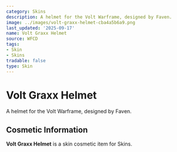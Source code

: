 ```yaml
---
category: Skins
description: A helmet for the Volt Warframe, designed by Faven.
image: ../images/volt-graxx-helmet-cba4a5b6a9.png
last_updated: '2025-09-17'
name: Volt Graxx Helmet
source: WFCD
tags:
- Skin
- Skins
tradable: false
type: Skin
---
```


# Volt Graxx Helmet

A helmet for the Volt Warframe, designed by Faven.

## Cosmetic Information

**Volt Graxx Helmet** is a skin cosmetic item for Skins.

